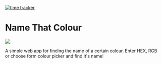 [![time tracker](https://wakatime.com/badge/github/Joshlucpoll/name-that-colour.svg)](https://wakatime.com/badge/github/Joshlucpoll/name-that-colour)

# Name That Colour

![](https://res.cloudinary.com/dy1xy7vkf/image/upload/name-that-colour.png)

A simple web app for finding the name of a certain colour. Enter HEX, RGB or choose form colour picker and find it's name!
